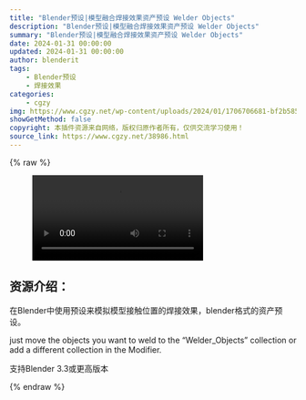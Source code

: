 ```yaml
---
title: "Blender预设|模型融合焊接效果资产预设 Welder Objects"
description: "Blender预设|模型融合焊接效果资产预设 Welder Objects"
summary: "Blender预设|模型融合焊接效果资产预设 Welder Objects"
date: 2024-01-31 00:00:00
updated: 2024-01-31 00:00:00
author: blenderit
tags: 
    - Blender预设
    - 焊接效果
categories:
    - cgzy
img: https://www.cgzy.net/wp-content/uploads/2024/01/1706706681-bf2b585aaeb7a04.webp
showGetMethod: false
copyright: 本插件资源来自网络，版权归原作者所有，仅供交流学习使用！
source_link: https://www.cgzy.net/38986.html
---
```


{% raw %}
<figure class="wp-block-video aligncenter"><video controls src="http://cloud.video.taobao.com/play/u/null/p/1/e/6/t/1/448318148659.mp4"></video></figure><div class="wp-block-pandastudio-title"><div class="title_style_01"><h2 id="h2-0">资源介绍：</h2></div></div><p class="is-style-text-indent-2em">在Blender中使用预设来模拟模型接触位置的焊接效果，blender格式的资产预设。</p><p>just move the objects you want to weld to the “Welder_Objects” collection or add a different collection in the Modifier.</p><div class="wp-block-pandastudio-tips"><div class="tip success "><p>支持Blender 3.3或更高版本</p>
</div></div>
<div style="display: none">cgzy</div>
{% endraw %}